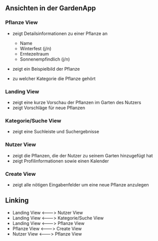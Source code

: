 ## Ansichten in der GardenApp

### Pflanze View

- zeigt Detailsinformationen zu einer Pflanze an
    - Name
    - Winterfest (j/n)
    - Erntezeitraum
    - Sonnenempfindlich (j/n)

- zeigt ein Beispielbild der Pflanze
- zu welcher Kategorie die Pflanze gehört

### Landing View

- zeigt eine kurze Vorschau der Pflanzen im Garten des Nutzers
- zeigt Vorschläge für neue Pflanzen

### Kategorie/Suche View

- zeigt eine Suchleiste und Suchergebnisse

### Nutzer View

- zeigt die Pflanzen, die der Nutzer zu seinem Garten hinzugefügt hat
- zeigt Profilinformationen sowie einen Kalender

### Create View

- zeigt alle nötigen Eingabenfelder um eine neue Pflanze anzulegen

## Linking

- Landing View <---> Nutzer View
- Landing View <---> Kategorie/Suche View
- Landing View <---> Pflanze View
- Pflanze View <---> Create View
- Nutzer View <---> Pflanze View